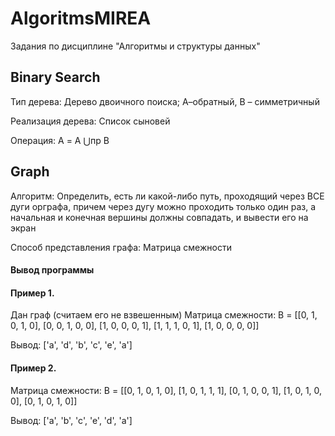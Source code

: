 # AlgoritmsMIREA
Задания по дисциплине "Алгоритмы и структуры данных"
## Binary Search
Тип дерева: Дерево двоичного поиска; А–обратный, В – симметричный

Реализация дерева: Список сыновей

Операция: А = A ⋃пр B
## Graph
Алгоритм: Определить, есть ли какой-либо путь, проходящий через ВСЕ дуги
орграфа, причем через дугу можно проходить только один раз, а
начальная и конечная вершины должны совпадать, и вывести его на
экран

Способ представления графа: Матрица смежности
#### Вывод программы
#### Пример 1.
Дан граф (считаем его не взвешенным)
Матрица смежности:
B = [[0, 1, 0, 1, 0],
         [0, 0, 1, 0, 0],
         [1, 0, 0, 0, 1],
         [1, 1, 1, 0, 1],
         [1, 0, 0, 0, 0]]

Вывод: ['a', 'd', 'b', 'c', 'e', 'a']

#### Пример 2.
Матрица смежности:
B = [[0, 1, 0, 1, 0],
     [1, 0, 1, 1, 1],
     [0, 1, 0, 0, 1],
     [1, 0, 1, 0, 0],
     [0, 1, 0, 1, 0]]
     
Вывод: ['a', 'b', 'c', 'e', 'd', 'a']

 


